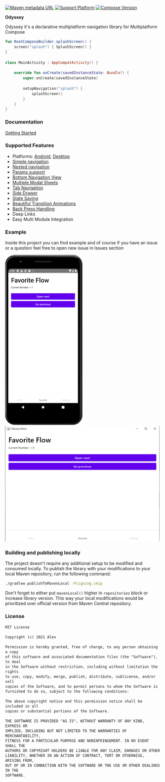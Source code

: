 [![Maven metadata URL](https://img.shields.io/maven-metadata/v?color=blue&metadataUrl=https://s01.oss.sonatype.org/service/local/repo_groups/public/content/io/github/alexgladkov/odyssey-core/maven-metadata.xml&style=for-the-badge)](https://repo.maven.apache.org/maven2/io/github/alexgladkov/)
[![Support Platform](https://img.shields.io/static/v1?label=platforms&message=windows%20|%20macos%20|%20linux%20|%20android%20|%20iOS&color=green&style=for-the-badge)](https://github.com/AlexGladkov/Odyssey/tree/main/common/common-compose)
[![Compose Version](https://img.shields.io/static/v1?label=Compose%20version&message=v%201.2.0&color=purple&style=for-the-badge)](https://www.jetbrains.com/ru-ru/lp/compose-mpp/)

**Odyssey**

Odyssey it's a declarative multiplatform navigation library for Multiplatform Compose

```kotlin
fun RootComposeBuilder.splashScreen() {
    screen("splash") { SplashScreen() }
}

class MainActivity : AppCompatActivity() {

    override fun onCreate(savedInstanceState: Bundle?) {
        super.onCreate(savedInstanceState)

        setupNavigation("splash") {
            splashScreen()
        }
    }
}
```

### Documentation
[Getting Started](documentation/GETTING_STARTED.md)

### Supported Features
 - Platforms: [Android](documentation/ANDROID.md), [Desktop](documentation/DESKTOP.md)
 - [Simple navigation](documentation/SINGLE_SCREEN.md)
 - [Nested navigation](documentation/FLOW_SCREEN.md)
 - [Params support](documentation/PARAMS_SUPPORT.md)
 - [Bottom Navigation View](documentation/BOTTOM_NAVIGATION.md)
 - [Multiple Modal Sheets](documentation/BOTTOM_SHEET.md)
 - [Tab Navigation](documentation/TAB_NAVIGATION.md)
 - [Side Drawer](documentation/SIDE_DRAWER.md)
 - [State Saving](documentation/STATE_SAVING.md)
 - [Beautiful Transition Animations](documentation/ANIMATIONS.md)
 - [Back Press Handling](documentation/BACK_PRESS.md)
 - Deep Links
 - Easy Multi Module Integration

### Example

Inside this project you can find example and of course if you have an issue or a question 
feel free to open new issue in Issues section

[<img src="screenshots/android-screen-favorite.png" width="250" height = "551" />](screenshots/android-screen-favorite.png)
[<img src="screenshots/desktop-screen-favorite.png" width="500" height = "375" />](screenshots/desktop-screen-favorite.png)

### Building and publishing locally

The project doesn't require any additional setup to be modified and consumed locally. To publish the library with your 
modifications to your local Maven repository, run the following command:

```sh
./gradlew publishToMavenLocal -Psigning.skip
```

Don't forget to either put `mavenLocal()` higher in `repositories` block or increase library version. This way your 
local modifications would be prioritized over official version from Maven Central repository.

### License
```
MIT License

Copyright (c) 2021 Alex

Permission is hereby granted, free of charge, to any person obtaining a copy
of this software and associated documentation files (the "Software"), to deal
in the Software without restriction, including without limitation the rights
to use, copy, modify, merge, publish, distribute, sublicense, and/or sell
copies of the Software, and to permit persons to whom the Software is
furnished to do so, subject to the following conditions:

The above copyright notice and this permission notice shall be included in all
copies or substantial portions of the Software.

THE SOFTWARE IS PROVIDED "AS IS", WITHOUT WARRANTY OF ANY KIND, EXPRESS OR
IMPLIED, INCLUDING BUT NOT LIMITED TO THE WARRANTIES OF MERCHANTABILITY,
FITNESS FOR A PARTICULAR PURPOSE AND NONINFRINGEMENT. IN NO EVENT SHALL THE
AUTHORS OR COPYRIGHT HOLDERS BE LIABLE FOR ANY CLAIM, DAMAGES OR OTHER
LIABILITY, WHETHER IN AN ACTION OF CONTRACT, TORT OR OTHERWISE, ARISING FROM,
OUT OF OR IN CONNECTION WITH THE SOFTWARE OR THE USE OR OTHER DEALINGS IN THE
SOFTWARE.
```
